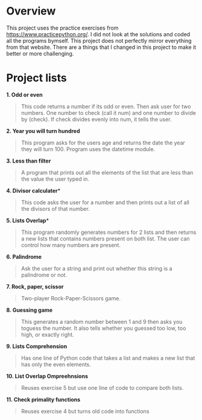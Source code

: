 # Overview
This project uses the practice exercises from https://www.practicepython.org/. I did not look at the solutions and coded all the programs bymself. 
This project does not perfectly mirror everything from that website. There are a things that I changed in this project to make it better or more challenging. 

# Project lists
**1. Odd or even**
>This code returns a number if its odd or even. Then ask user for two numbers. One number to check (call it num) and one number to divide by (check). 
If check divides evenly into num, it tells the user.

**2. Year you will turn hundred**
>This program asks for the users age and returns the date the year they will turn 100. Program uses the datetime module.

**3. Less than filter**
>A program that prints out all the elements of the list that are less than the value the user typed in. 

**4. Divisor calculater***
>This code asks the user for a number and then prints out a list of all the divisors of that number.

**5. Lists Overlap***
>This program randomly generates numbers for 2 lists and then returns a new lists that contains numbers present on both list. The user can control how many numbers are present.

**6. Palindrome**
>Ask the user for a string and print out whether this string is a palindrome or not.

**7. Rock, paper, scissor**
> Two-player Rock-Paper-Scissors game.

**8. Guessing game**
>This generates a random number between 1 and 9 then asks you toguess the number. It also tells whether you guessed too low, too high, or exactly right.

**9. Lists Comprehension**
>Has one line of Python code that takes a list and makes a new list that has only the even elements.

**10. List Overlap Ompreehnsions**
>Reuses exercise 5 but use one line of code to compare both lists.

**11. Check primality functions**
>Reuses exercise 4 but turns old code into functions
